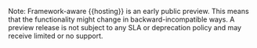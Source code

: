 Note: Framework-aware {{hosting}} is an early public preview. This means
that the functionality might change in backward-incompatible ways. A preview
release is not subject to any SLA or deprecation policy and may receive limited
or no support.
